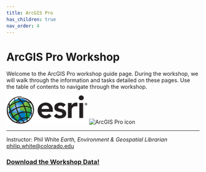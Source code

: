 ```yaml
---
title: ArcGIS Pro
has_children: true
nav_order: 4
---
```


# ArcGIS Pro Workshop

Welcome to the ArcGIS Pro  workshop guide page. During the workshop, we will walk through the information and tasks detailed on these pages. Use the table of contents to navigate through the workshop.

<img src='img/esrilogo.png' height='75px' alt='Esri logo'>   <img src='img/ProIcon.ico' height='75px' alt='ArcGIS Pro icon'>

___

Instructor: Phil White *Earth, Environment & Geospatial Librarian*  
[philip.white@colorado.edu]('mailto:philip.white@colorado.edu')




### [__Download the Workshop Data!__](https://github.com/outpw/workshopdata/raw/master/ArcGISPro_WorkshopS20.gdb.zip)




[GISLibGuide]: https:libguides.colorado.edu/GIS "CU Library GIS guide"
[GeospatialDataGuide]: https:libguides.colorado.edu/geospatialdata "CU Library geospatial data guide"



[ARCPRO0]: img/esrilogo.png "Esri logo"
[ARCPRO1]: img/ProIcon.ico "Pro Icon"
